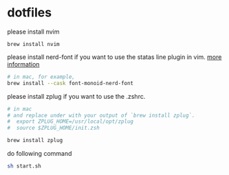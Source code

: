 # dotfiles
please install nvim
```
brew install nvim
```

please install nerd-font if you want to use the statas line plugin in vim. [more information](https://github.com/ryanoasis/nerd-fonts#font-installation)
```zsh
# in mac, for example,
brew install --cask font-monoid-nerd-font
```
please install zplug if you want to use the .zshrc.
```zsh
# in mac
# and replace under with your output of `brew install zplug`.
#  export ZPLUG_HOME=/usr/local/opt/zplug
#  source $ZPLUG_HOME/init.zsh

brew install zplug
```

do following command
```zsh
sh start.sh
```
